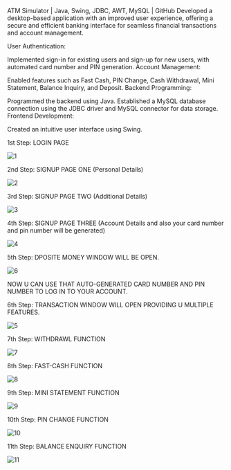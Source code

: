 ATM Simulator | Java, Swing, JDBC, AWT, MySQL | GitHub
Developed a desktop-based application with an improved user experience, offering a secure and efficient banking interface for seamless financial transactions and account management.

User Authentication:

Implemented sign-in for existing users and sign-up for new users, with automated card number and PIN generation.
Account Management:

Enabled features such as Fast Cash, PIN Change, Cash Withdrawal, Mini Statement, Balance Inquiry, and Deposit.
Backend Programming:

Programmed the backend using Java.
Established a MySQL database connection using the JDBC driver and MySQL connector for data storage.
Frontend Development:

Created an intuitive user interface using Swing.

1st Step: LOGIN PAGE

![1](https://github.com/user-attachments/assets/bc6667eb-b3f7-462b-b995-fe728c836057)


2nd Step: SIGNUP PAGE ONE (Personal Details)

![2](https://github.com/user-attachments/assets/6e235280-81ac-4194-9d2d-52fc3d8a6d85)


3rd Step: SIGNUP PAGE TWO (Additional Details)

![3](https://github.com/user-attachments/assets/acf33fea-7ba5-47df-997b-c9f51665558c)


4th Step: SIGNUP PAGE THREE (Account Details and also your card number and pin number will be generated)

![4](https://github.com/user-attachments/assets/5389ce27-ecc6-42c9-99b9-6b267db4c7c4)


5th Step: DPOSITE MONEY WINDOW WILL BE OPEN.

![6](https://github.com/user-attachments/assets/716098ad-ec1c-4087-8cc6-184b9ebb80a4)


NOW U CAN USE THAT AUTO-GENERATED CARD NUMBER AND PIN NUMBER TO LOG IN TO YOUR ACCOUNT.


6th Step: TRANSACTION WINDOW WILL OPEN PROVIDING U MULTIPLE FEATURES.

![5](https://github.com/user-attachments/assets/eb448b26-d445-470e-95a0-88dcbad88273)


7th Step: WITHDRAWL FUNCTION

![7](https://github.com/user-attachments/assets/4fcfbf99-8579-4c0c-bb94-938ad6b33dd0)


8th Step: FAST-CASH FUNCTION

![8](https://github.com/user-attachments/assets/bfb5bb8d-196a-4dd5-bd75-c3cdeeda2092)


9th Step: MINI STATEMENT FUNCTION

![9](https://github.com/user-attachments/assets/049bb812-843a-414b-8492-9ae7d6f254b0)


10th Step: PIN CHANGE FUNCTION

![10](https://github.com/user-attachments/assets/6849ee7d-aebd-477f-ab8f-d60179a503cc)


11th Step: BALANCE ENQUIRY FUNCTION

![11](https://github.com/user-attachments/assets/cf6263a0-7521-4f3c-9978-0cc3f05c6e54)


